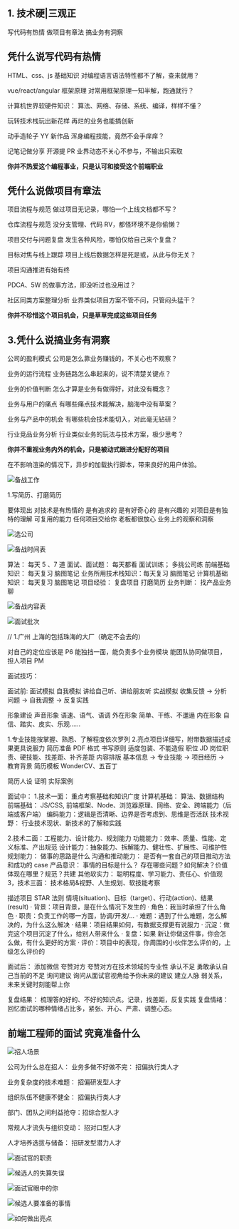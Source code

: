 ## 1. 技术硬|三观正

写代码有热情 做项目有章法 搞业务有洞察

## 凭什么说写代码有热情

HTML、css、js 基础知识
对编程语言语法特性都不了解，查来就用？

vue/react/angular 框架原理
对常用框架原理一知半解，跑通就行？

计算机世界软硬件知识：
算法、网络、存储、系统、编译，样样不懂？

玩转技术栈玩出新花样
再烂的业务也能搞创新

动手造轮子 YY 新作品
浑身编程技能，竟然不会手痒痒？

记笔记做分享 开源提 PR
业界动态不关心不参与，不输出只索取

**你并不热爱这个编程事业，只是认可和接受这个前端职业**

## 凭什么说做项目有章法

项目流程与规范
做过项目无记录，哪怕一个上线文档都不写？

仓库流程与规范
没分支管理、代码 RV，都怪环境不是你偷懒？

项目交付与问题复盘
发生各种风险，哪怕仅给自己来个复盘？

目标对焦与线上跟踪
项目上线后数据怎样是死是或，从此与你无关？

项目沟通推进有始有终

PDCA、5W 的做事方法，即没听过也没用过？

社区同类方案整理分析
业界类似项目方案不管不问，只管闷头猛干？

**你并不珍惜这个项目机会，只是草草完成这些项目任务**

## 3.凭什么说搞业务有洞察

公司的盈利模式
公司是怎么靠业务赚钱的，不关心也不观察？

业务的运行流程
业务链路怎么串起来的，说不清楚关键点？

业务的价值判断
怎么才算是业务有做得好，对此没有概念？

业务与用户的痛点
有哪些痛点技术能解决，脑海中没有草案？

业务与产品中的机会
有哪些机会技术能切入，对此毫无钻研？

行业竞品业务分析
行业类似业务的玩法与技术方案，极少思考？

**你并不重视业务内外的机会，只是被动式跟进分配好的项目**

在不影响渲染的情况下，异步的加载执行脚本，带来良好的用户体验。

![备战工作](2022-09-05-13-33-47.png)

1.写简历、打磨简历

要体现出 对技术是有热情的 是有追求的 是有好奇心的 是有兴趣的
对项目是有独特的理解 可复用的能力 任何项目交给你 老板都很放心 业务上的观察和洞察

![选公司](2022-09-05-13-41-19.png)

![备战时间表](2022-09-05-13-43-14.png)

算法： 每天 5 、7 道
面试、面试题： 每天都看
面试训练； 多挑公司练
前端基础知识： 每天复习 脑图笔记
业务所用技术栈知识：每天复习 脑图笔记
计算机基础知识： 每天复习 脑图笔记
项目经验： 复盘项目 打磨简历
业务判断： 找产品业务聊

![备战内容表](2022-09-05-13-51-14.png)

![面试批次](2022-09-05-13-57-33.png)

// 1.广州 上海的包括珠海的大厂（确定不会去的）

对自己的定位应该是 P6
能独挡一面，能负责多个业务模块
能团队协同做项目，担人项目 PM

面试技巧：

面试前:
⾯试模拟
⾃我模拟 讲给⾃⼰听、讲给朋友听
实战模拟 收集反馈 -> 分析问题 -> ⾃我调整 -> 反复实践

形象建设
声⾳形象 语速、语⽓、语调
外在形象 简单、⼲练、不邋遢
内在形象 ⾃信、踏实、⽪实、乐观……

1.专业技能按掌握、熟悉、了解程度依次罗列 2.亮点项⽬详细写，附带数据描述成果更具说服⼒
简历准备 PDF 格式
书写原则 适度包装、不能造假
职位 JD 岗位职责、硬技能、找差距、补⻬差距
内容排版 基本信息 -> 专业技能 -> 项⽬经历 -> 教育背景
简历模板 WonderCV、五百丁

简历⼈设
证明
实际案例

面试中： 1.技术一面： 重点考察基础和知识广度
计算机基础： 算法、数据结构
前端基础： JS/CSS, 前端框架、Node、浏览器原理、网络、安全、跨端能力（后端或客户端）
编码能力：逻辑是否清晰、边界是否考虑到、思维是否活跃
技术视野： 行业技术现状、新技术的了解和实践

2.技术二面：工程能力、设计能力、规划能力
功能能力：效率、质量、性能、定义标准、产出规范
设计能力：抽象能力、拆解能力、健壮性、扩展性、可维护性
规划能力： 做事的思路是什么
沟通和推动能力： 是否有一套自己的项目推动方法和成功的 case
产品意识： 事情的目标是什么？ 存在哪些问题？如何解决？价值体现在哪里？规范？共建
其他软实力： 聪明程度、学习能力、责任心、价值观
3，技术三面： 技术格局&视野、人生规划、软技能考察

描述项⽬
STAR 法则
情境(situation)、⽬标（target）、⾏动(action)、结果(result)
·
背景：项⽬背景，是在什么情况下发⽣的
·
⻆⾊：我当时承担了什么⻆⾊
·
职责：负责⼯作的哪⼀⽅⾯，协调/开发/…
·
难题：遇到了什么难题，怎么解决的，为什么这么解决
·
结果：项⽬结果如何，有数据⽀撑更有说服⼒
·
沉淀：做完这个项⽬沉淀了什么，给别⼈带来什么
·
复盘：如果 新让你做这件事，你会怎么做，有什么更好的⽅案
·
评价：项⽬中的表现，你周围的⼩伙伴怎么评价的，上级怎么评价的

面试后：
添加微信
夸赞对⽅
夸赞对⽅在技术领域的专业性
承认不⾜
勇敢承认⾃⼰当前的不⾜
询问建议
询问从⾯试官视⻆给予你未来的建议
建⽴⼈脉
弱关系，未来关键时刻能帮上你

复盘结果： 梳理答的好的、不好的知识点。记录，找差距，反复实践
复盘情绪： 回忆面试的哪种情绪占比多，紧张、开心、严肃、调整心态。

## 前端工程师的面试 究竟准备什么

![招人场景](2022-09-05-15-57-23.png)

公司为什么总在招人：
业务多做不好做不完： 招偏执行类人才

业务复杂度的技术难题： 招偏研发型人才

组织队伍不健康不健全： 招偏执行类人才

部门、团队之间利益抢夺：招综合型人才

常规人才流失与组织变动： 招对口型人才

人才培养选拔与储备： 招研发型潜力人才

![面试官的职责](2022-09-05-16-03-11.png)

![候选人的失算失误](2022-09-05-16-21-43.png)

![面试官眼中的你](2022-09-05-16-20-58.png)

![候选人要准备的事情](2022-09-05-16-27-56.png)

![如何做出亮点](2022-09-05-16-29-50.png)
